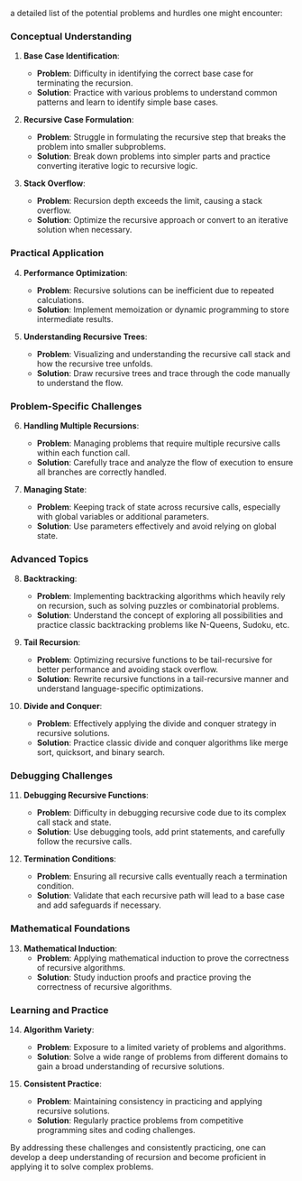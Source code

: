 a detailed list of the potential problems and hurdles one might encounter:

### Conceptual Understanding
1. **Base Case Identification**:
   - **Problem**: Difficulty in identifying the correct base case for terminating the recursion.
   - **Solution**: Practice with various problems to understand common patterns and learn to identify simple base cases.

2. **Recursive Case Formulation**:
   - **Problem**: Struggle in formulating the recursive step that breaks the problem into smaller subproblems.
   - **Solution**: Break down problems into simpler parts and practice converting iterative logic to recursive logic.

3. **Stack Overflow**:
   - **Problem**: Recursion depth exceeds the limit, causing a stack overflow.
   - **Solution**: Optimize the recursive approach or convert to an iterative solution when necessary.

### Practical Application
4. **Performance Optimization**:
   - **Problem**: Recursive solutions can be inefficient due to repeated calculations.
   - **Solution**: Implement memoization or dynamic programming to store intermediate results.

5. **Understanding Recursive Trees**:
   - **Problem**: Visualizing and understanding the recursive call stack and how the recursive tree unfolds.
   - **Solution**: Draw recursive trees and trace through the code manually to understand the flow.

### Problem-Specific Challenges
6. **Handling Multiple Recursions**:
   - **Problem**: Managing problems that require multiple recursive calls within each function call.
   - **Solution**: Carefully trace and analyze the flow of execution to ensure all branches are correctly handled.

7. **Managing State**:
   - **Problem**: Keeping track of state across recursive calls, especially with global variables or additional parameters.
   - **Solution**: Use parameters effectively and avoid relying on global state.

### Advanced Topics
8. **Backtracking**:
   - **Problem**: Implementing backtracking algorithms which heavily rely on recursion, such as solving puzzles or combinatorial problems.
   - **Solution**: Understand the concept of exploring all possibilities and practice classic backtracking problems like N-Queens, Sudoku, etc.

9. **Tail Recursion**:
   - **Problem**: Optimizing recursive functions to be tail-recursive for better performance and avoiding stack overflow.
   - **Solution**: Rewrite recursive functions in a tail-recursive manner and understand language-specific optimizations.

10. **Divide and Conquer**:
    - **Problem**: Effectively applying the divide and conquer strategy in recursive solutions.
    - **Solution**: Practice classic divide and conquer algorithms like merge sort, quicksort, and binary search.

### Debugging Challenges
11. **Debugging Recursive Functions**:
    - **Problem**: Difficulty in debugging recursive code due to its complex call stack and state.
    - **Solution**: Use debugging tools, add print statements, and carefully follow the recursive calls.

12. **Termination Conditions**:
    - **Problem**: Ensuring all recursive calls eventually reach a termination condition.
    - **Solution**: Validate that each recursive path will lead to a base case and add safeguards if necessary.

### Mathematical Foundations
13. **Mathematical Induction**:
    - **Problem**: Applying mathematical induction to prove the correctness of recursive algorithms.
    - **Solution**: Study induction proofs and practice proving the correctness of recursive algorithms.

### Learning and Practice
14. **Algorithm Variety**:
    - **Problem**: Exposure to a limited variety of problems and algorithms.
    - **Solution**: Solve a wide range of problems from different domains to gain a broad understanding of recursive solutions.

15. **Consistent Practice**:
    - **Problem**: Maintaining consistency in practicing and applying recursive solutions.
    - **Solution**: Regularly practice problems from competitive programming sites and coding challenges.

By addressing these challenges and consistently practicing, one can develop a deep understanding of recursion and become proficient in applying it to solve complex problems.